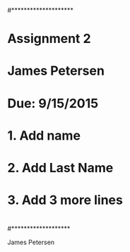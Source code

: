 #********************
#
#	Assignment 2
#	James Petersen
#	Due: 9/15/2015
#
#	1. Add name
#	2. Add Last Name
#	3. Add 3 more lines
#
#*******************


James
Petersen

